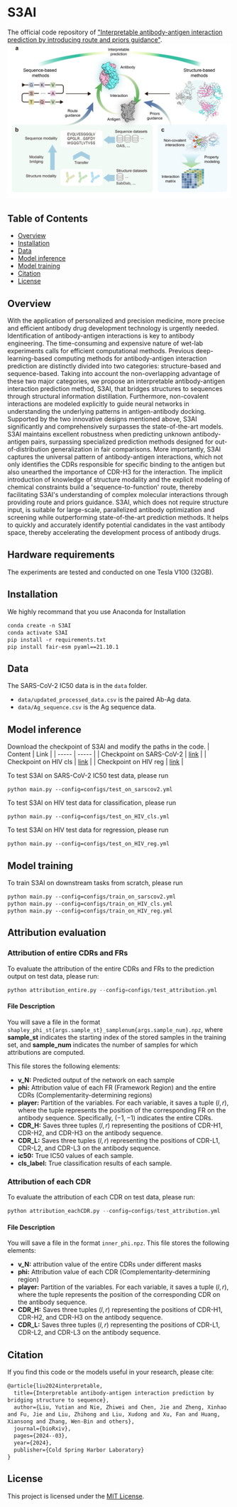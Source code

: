 # S3AI
The official code repository of ["Interpretable antibody-antigen interaction prediction by introducing route and priors guidance"](https://www.biorxiv.org/content/10.1101/2024.03.09.584264v1).
![Our pipeline](./figs/fig1-v2.png)
## Table of Contents
- [Overview](#overview)
- [Installation](#installation)
- [Data](#data)
- [Model inference](#model-inference)
- [Model training](#model-training)
- [Citation](#citation)
- [License](#license)

## Overview
With the application of personalized and precision medicine, more precise and efficient antibody drug development technology is urgently needed. Identification of antibody-antigen interactions is key to antibody engineering. The time-consuming and expensive nature of wet-lab experiments calls for efficient computational methods. Previous deep-learning-based computing methods for antibody-antigen interaction prediction are distinctly divided into two categories: structure-based and sequence-based. Taking into account the non-overlapping advantage of these two major categories, we propose an interpretable antibody-antigen interaction prediction method, S3AI, that bridges structures to sequences through structural information distillation. Furthermore, non-covalent interactions are modeled explicitly to guide neural networks in understanding the underlying patterns in antigen-antibody docking. Supported by the two innovative designs mentioned above, S3AI significantly and comprehensively surpasses the state-of-the-art models. S3AI maintains excellent robustness when predicting unknown antibody-antigen pairs, surpassing specialized prediction methods designed for out-of-distribution generalization in fair comparisons. More importantly, S3AI captures the universal pattern of antibody-antigen interactions, which not only identifies the CDRs responsible for specific binding to the antigen but also unearthed the importance of CDR-H3 for the interaction. The implicit introduction of knowledge of structure modality and the explicit modeling of chemical constraints build a 'sequence-to-function' route, thereby facilitating S3AI's understanding of complex molecular interactions through providing route and priors guidance. S3AI, which does not require structure input, is suitable for large-scale, parallelized antibody optimization and screening while outperforming state-of-the-art prediction methods. It helps to quickly and accurately identify potential candidates in the vast antibody space, thereby accelerating the development process of antibody drugs.
## Hardware requirements

The experiments are tested and conducted on one Tesla V100 (32GB).

## Installation

We highly recommand that you use Anaconda for Installation
```
conda create -n S3AI
conda activate S3AI
pip install -r requirements.txt
pip install fair-esm pyaml==21.10.1
```

## Data
The SARS-CoV-2 IC50 data is in the `data` folder.
* `data/updated_processed_data.csv` is the paired Ab-Ag data.
* `data/Ag_sequence.csv` is the Ag sequence data.

## Model inference 
Download the checkpoint of S3AI and modify the paths in the code.
| Content  | Link   |
| ----- | ----- |
| Checkpoint on SARS-CoV-2 | [link](https://figshare.com/ndownloader/files/44970310) |
| Checkpoint on HIV cls | [link](https://figshare.com/ndownloader/files/45053224) |
| Checkpoint on HIV reg | [link](https://figshare.com/ndownloader/files/45104590) |

To test S3AI on SARS-CoV-2 IC50 test data, please run
```
python main.py --config=configs/test_on_sarscov2.yml
```

To test S3AI on HIV test data for classification, please run
```
python main.py --config=configs/test_on_HIV_cls.yml
```

To test S3AI on HIV test data for regression, please run
```
python main.py --config=configs/test_on_HIV_reg.yml
```

## Model training
To train S3AI on downstream tasks from scratch, please run
```
python main.py --config=configs/train_on_sarscov2.yml
python main.py --config=configs/train_on_HIV_cls.yml
python main.py --config=configs/train_on_HIV_reg.yml
```

## Attribution evaluation

### Attribution of entire CDRs and FRs

To evaluate the attribution of the entire CDRs and FRs to the prediction output on test data, please run:

```python
python attribution_entire.py --config=configs/test_attribution.yml
```

#### File Description

You will save a file in the format `shapley_phi_st{args.sample_st}_samplenum{args.sample_num}.npz`, where **sample_st** indicates the starting index of the stored samples in the training set, and **sample_num** indicates the number of samples for which attributions are computed. 

This file stores the following elements:

- **v_N:** Predicted output of the network on each sample
- **phi:** Attribution value of each FR (Framework Region) and the entire CDRs (Complementarity-determining regions)
- **player:** Partition of the variables. For each variable, it saves a tuple $(l, r)$, where the tuple represents the position of the corresponding FR on the antibody sequence. Specifically, $(-1, -1)$ indicates the entire CDRs.
- **CDR_H:** Saves three tuples $(l, r)$ representing the positions of CDR-H1, CDR-H2, and CDR-H3 on the antibody sequence.
- **CDR_L:** Saves three tuples $(l, r)$ representing the positions of CDR-L1, CDR-L2, and CDR-L3 on the antibody sequence.
- **ic50:** True IC50 values of each sample.
- **cls_label:** True classification results of each sample.

### Attribution of each CDR

To evaluate the attribution of each CDR  on test data, please run:

```python
python attribution_eachCDR.py --config=configs/test_attribution.yml
```

#### File Description

You will save a file in the format `inner_phi.npz`. This file stores the following elements:

- **v_N:** attribution value of the entire CDRs under different masks
- **phi:** Attribution value of each CDR (Complementarity-determining region)
- **player:** Partition of the variables. For each variable, it saves a tuple $(l, r)$, where the tuple represents the position of the corresponding CDR on the antibody sequence. 
- **CDR_H:** Saves three tuples $(l, r)$ representing the positions of CDR-H1, CDR-H2, and CDR-H3 on the antibody sequence.
- **CDR_L:** Saves three tuples $(l, r)$ representing the positions of CDR-L1, CDR-L2, and CDR-L3 on the antibody sequence.

## Citation

If you find this code or the models useful in your research, please cite:
```
@article{liu2024interpretable,
  title={Interpretable antibody-antigen interaction prediction by bridging structure to sequence},
  author={Liu, Yutian and Nie, Zhiwei and Chen, Jie and Zheng, Xinhao and Fu, Jie and Liu, Zhihong and Liu, Xudong and Xu, Fan and Huang, Xiansong and Zhang, Wen-Bin and others},
  journal={bioRxiv},
  pages={2024--03},
  year={2024},
  publisher={Cold Spring Harbor Laboratory}
}
```
## License

This project is licensed under the [MIT License](LICENSE).


